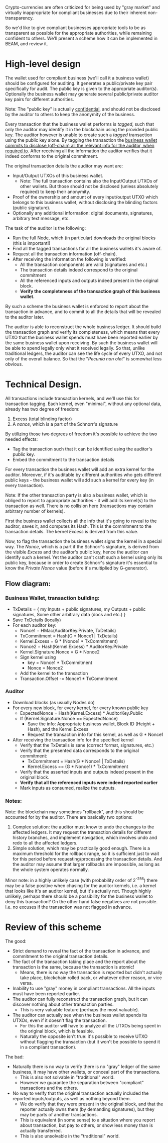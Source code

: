 Crypto-currencies are often criticized for being used by "gray market" and virtually inappropriate for compliant businesses due to their inherent non-transparency.

So we'd like to give compliant businesses appropriate tools to be as transparent as possible for the appropriate authorities, while remaining confident to others. We'll present a scheme how it can be implemented in BEAM, and review it.

# High-level design

The wallet used for compliant business (we'll call it a business wallet) should be configured for auditing. It generates a public/private key pair specifically for audit. The public key is given to the appropriate auditor(s). Optionally the business wallet may generate several public/private auditor key pairs for different authorities.

Note: The "public key" is actually <u>confidential</u>, and should not be disclosed by the auditor to others to keep the anonymity of the business.

Every transaction that the business wallet performs is _tagged_, such that only the auditor may identify it in the blockchain using the provided public key. The auditor however is unable to create such a _tagged_ transaction using the public key alone.
By tagging the transaction the <u>business wallet commits to disclose (off-chain) all the relevant info for the auditor, when required to</u>. After receiving all the information the auditor verifies that it indeed conforms to the original commitment.

The original transaction details the auditor may want are:

* Input/Output UTXOs of this business wallet.
   * Note: The full transaction contains also the Input/Output UTXOs of other wallets. But those should not be disclosed (unless absolutely required) to keep their anonymity.
* Proof of the ownership and amount of every input/output UTXO which belongs to this business wallet, without disclosing the blinding factors (public signature).
* Optionally any additional information: digital documents, signatures, arbitrary text message, etc.

The task of the auditor is the following:

* Run the full Node, which (in particular) downloads the original blocks (this is important!)
* Find all the tagged transactions for all the business wallets it's aware of.
* Request all the transaction information (off-chain).
* After receiving the information the following is verified:
   * All the transaction components are valid (signatures and etc.)
   * The transaction details indeed correspond to the original commitment
   * All the referenced inputs and outputs indeed present in the original block.
   * **Verify the completeness of the transaction graph of this business wallet.**

By such a scheme the business wallet is enforced to report about the transaction in advance, and to commit to all the details that will be revealed to the auditor later.

The auditor is able to reconstruct the whole business ledger. It should build the transaction graph and verify its completeness, which means that every UTXO that the business wallet spends must have been reported earlier by the same business wallet upon receiving. By such the business wallet will be able to spend legally only what it received legally. So that, unlike traditional ledgers, the auditor can see the life cycle of every UTXO, and not only of the overall balance. So that the "_Pecunia non olet_" is somewhat less obvious.

# Technical Design.

All transactions include transaction kernels, and we'll use this for transaction tagging. Each kernel, even "minimal", without any optional data, already has two degree of freedom:
1. Excess (total blinding factor)
1. A _nonce_, which is a part of the Schnorr's signature

By utilizing those two degrees of freedom it's possible to achieve the two needed effects:
* Tag the transaction such that it can be identified using the auditor's public key.
* Embed the commitment to the transaction details

For every transaction the business wallet will add an extra kernel for the auditor. Moreover, if it's auditable by different authorities who gets different public keys - the business wallet will add such a kernel for every key (in every transaction).

Note: If the other transaction party is also a business wallet, which is obliged to report to appropriate authorities - it will add its kernel(s) to the transaction as well. There is no collision here (transactions may contain arbitrary number of kernels).

First the business wallet collects all the info that it's going to reveal to the auditor, saves it, and computes its Hash. This is the commitment to the transaction details. The kernel _Excess_ is derived from this value.

Now, to flag the transaction the business wallet signs the kernel in a special way. The _Nonce_, which is a part if the Schnorr's signature, is derived from the visible _Excess_ and the auditor's public key, hence the auditor can identify such a kernel. Yet the auditor can't craft such a kernel using only its public key, because in order to create Schnorr's signature it's essential to know the _Private Nonce_ value (before it's multiplied by G-generator).

## Flow diagram:

### Business Wallet, transaction building:

* TxDetails = { my Inputs + public signatures, my Outputs + public signatures, Some other arbitrary data (docs and etc.) }
* Save TxDetails (locally)
* For each auditor key:
   * Nonce1 = HMac(AuditorKey.Private, TxDetails)
   * TxCommitment = Hash(G * Nonce1 | TxDetails)
   * Kernel.Excess = G * (Nonce1 * TxCommitment)
   * Nonce2 = Hash(Kernel.Excess) * AuditorKey.Private
   * Kernel.Signature.Nonce = G * Nonce2
   * Sign kernel using
      * key = Nonce1 * TxCommitment
      * Nonce = Nonce2
   * Add the kernel to the transaction
   * Transaction.Offset -= Nonce1 * TxCommitment

### Auditor

* Download blocks (as usually Nodes do)
* For every new block, for every kernel, for every known public key
   * ExpectedNonce = Hash(Kernel.Excess) * AuditorKey.Public
   * If (Kernel.Signature.Nonce == ExpectedNonce)
      * Save the info: Appropriate business wallet, Block ID (Height + Hash), and the Kernel.Excess
      * Request the transaction info for this kernel, as well as G * Nonce1
* After receiving the transaction info for the specified kernel
   * Verify that the TxDetails is sane (correct format, signatures, etc.)
   * Verify that the presented data corresponds to the original commitment:
      * TxCommitment = Hash(G * Nonce1 | TxDetails)
      * Kernel.Excess == (G * Nonce1) * TxCommitment
   * Verify that the asserted inputs and outputs indeed present in the original block.
   * **Verify that all the referenced inputs were indeed reported earlier**
   * Mark inputs as consumed, realize the outputs.

### Notes:

Note: the blockchain may sometimes "rollback", and this should be accounted for by the auditor. There are basically two options:

1. Complex solution: the auditor must know to undo the changes to the affected ledgers. It may request the transaction details for different history branches, and implement navigation, which involves undo and redo to all the affected ledgers.
1. Simple solution, which may be practically good enough. There is a maximum threshold for the rollback range, so it is sufficient just to wait for this period before requesting/processing the transaction details. And the auditor may assume that larger rollbacks are impossible, as long as the whole system operates normally.

Minor note: in a highly unlikely case (with probability order of 2<sup>-256</sup>) there may be a false positive when chasing for the auditor kernels, i.e. a kernel that looks like it's an auditor kernel, but it's actually not. Though highly unlikely, perhaps there should be a possibility for the business wallet to deny this transaction? On the other hand false negatives are not possible. I.e. no excuses if the transaction was not flagged in advance.

# Review of this scheme

The good:
* Strict demand to reveal the fact of the transaction in advance, and commitment to the original transaction details.
* The fact of the transaction taking place and the report about the transaction is the same, because the transaction is atomic!
   * Means, there is no way the transaction is reported but didn't actually take place, blockchain rolled back, or whatever other reason, or vice versa.
* Inability to use "gray" money in compliant transactions. All the inputs must have been reported earlier.
* The auditor can fully reconstruct the transaction graph, but it can discover nothing about other transaction parties.
   * This is very valuable feature (perhaps the most valuable).
* The auditor can actually see when the business wallet spends its UTXOs, even if it doesn't flag the transaction.
   * For this the auditor will have to analyze all the UTXOs being spent in the original block, which is feasible.
   * Naturally the opposite isn't true: it's possible to receive UTXO without flagging the transaction (but it won't be possible to spend it in a compliant transaction).

The bad:

* Naturally there is no way to verify there is no "gray" ledger of the same business, it may have other wallets, or conceal part of the transactions.
   * This is also not solvable in "traditional" world.
   * However we guarantee the separation between "compliant" transactions and the others.
* No way to verify that the original transaction actually included the reported inputs/outputs, as well as nothing beyond them.
   * We do verify that they were present in the original block, and that the reporter actually owns them (by demanding signatures), but they may be parts of another transactions.
   * This is equivalent (in some sense) to a situation where you report about transaction, but pay to others, or show less money than is actually transferred.
   * This is also unsolvable in the "traditional" world.
